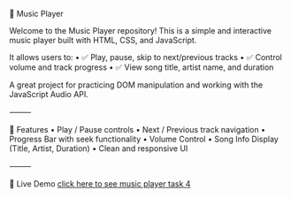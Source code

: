 🎵 Music Player

Welcome to the Music Player repository!
This is a simple and interactive music player built with HTML, CSS, and JavaScript.

It allows users to:
	•	✅ Play, pause, skip to next/previous tracks
	•	✅ Control volume and track progress
	•	✅ View song title, artist name, and duration

A great project for practicing DOM manipulation and working with the JavaScript Audio API.

⸻

🌟 Features
	•	Play / Pause controls
	•	Next / Previous track navigation
	•	Progress Bar with seek functionality
	•	Volume Control
	•	Song Info Display (Title, Artist, Duration)
	•	Clean and responsive UI

⸻

🚀 Live Demo
[click here to see music player task 4](https://code-alpha-task3-ten.vercel.app/)
